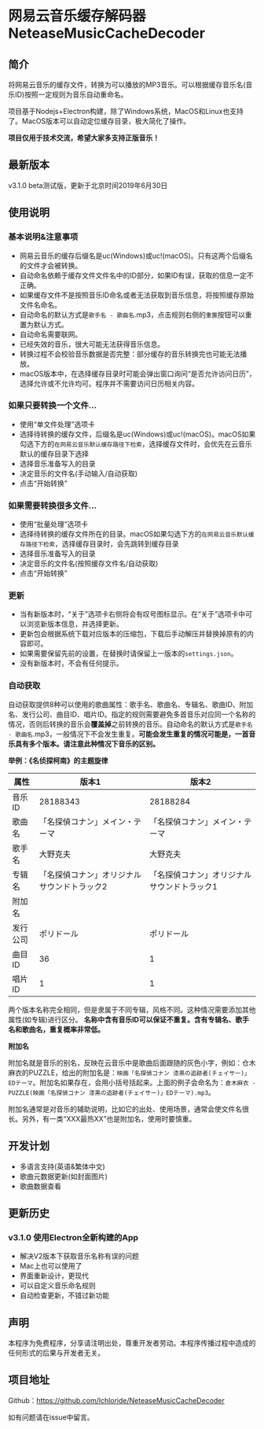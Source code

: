 # 网易云音乐缓存解码器 NeteaseMusicCacheDecoder

## 简介

将网易云音乐的缓存文件，转换为可以播放的MP3音乐。可以根据缓存音乐名(音乐ID)按照一定规则为音乐自动重命名。

项目基于Nodejs+Electron构建，除了Windows系统，MacOS和Linux也支持了。MacOS版本可以自动定位缓存目录，极大简化了操作。

**项目仅用于技术交流，希望大家多支持正版音乐！**

## 最新版本

v3.1.0 beta测试版，更新于北京时间2019年6月30日

## 使用说明

### 基本说明&注意事项

- 网易云音乐的缓存后缀名是uc(Windows)或uc!(macOS)。只有这两个后缀名的文件才会被转换。
- 自动命名依赖于缓存文件文件名中的ID部分，如果ID有误，获取的信息一定不正确。
- 如果缓存文件不是按照音乐ID命名或者无法获取到音乐信息，将按照缓存原始文件名命名。
- 自动命名的默认方式是`歌手名 - 歌曲名`.mp3，点击规则右侧的`重置`按钮可以重置为默认方式。
- 自动命名需要联网。
- 已经失效的音乐，很大可能无法获得音乐信息。
- 转换过程不会校验音乐数据是否完整：部分缓存的音乐转换完也可能无法播放。
- macOS版本中，在选择缓存目录时可能会弹出窗口询问“是否允许访问日历”，选择允许或不允许均可。程序并不需要访问日历相关内容。

### 如果只要转换一个文件...

- 使用“单文件处理”选项卡
- 选择待转换的缓存文件，后缀名是uc(Windows)或uc!(macOS)。macOS如果勾选下方的`在网易云音乐默认缓存路径下检索`，选择缓存文件时，会优先在云音乐默认的缓存目录下选择
- 选择音乐准备写入的目录
- 决定音乐的文件名(手动输入/自动获取)
- 点击“开始转换”

### 如果需要转换很多文件...

- 使用“批量处理”选项卡
- 选择待转换的缓存文件所在的目录。macOS如果勾选下方的`在网易云音乐默认缓存路径下检索`，选择缓存目录时，会先跳转到缓存目录
- 选择音乐准备写入的目录
- 决定音乐的文件名(按照缓存文件名/自动获取)
- 点击“开始转换”

### 更新

- 当有新版本时，“关于”选项卡右侧将会有叹号图标显示。在“关于”选项卡中可以浏览新版本信息，并选择更新。
- 更新包会根据系统下载对应版本的压缩包，下载后手动解压并替换掉原有的内容即可。
- 如果需要保留先前的设置，在替换时请保留上一版本的`settings.json`。
- 没有新版本时，不会有任何提示。

### 自动获取

自动获取提供8种可以使用的歌曲属性：歌手名、歌曲名、专辑名、歌曲ID、附加名、发行公司、曲目ID、唱片ID。指定的规则需要避免多首音乐对应同一个名称的情况，否则后转换的音乐会**覆盖掉**之前转换的音乐。自动命名的默认方式是`歌手名 - 歌曲名`.mp3，一般情况下不会发生重复。**可能会发生重复的情况可能是，一首音乐具有多个版本。请注意此种情况下音乐的区别。**

**举例：《名侦探柯南》的主题旋律**



| 属性 | 版本1 | 版本2 |
| -------- | -------- | -------- |
| 音乐ID     | 28188343     | 28188284     |
| 歌曲名   | 「名探偵コナン」メイン・テーマ     | 「名探偵コナン」メイン・テーマ     |
| 歌手名   | 大野克夫     | 大野克夫     |
| 专辑名   | 「名探偵コナン」オリジナルサウンドトラック2     | 「名探偵コナン」オリジナルサウンドトラック1     |
| 附加名   |      |      |
| 发行公司   | ポリドール     | ポリドール     |
| 曲目ID   | 36     | 1     |
| 唱片ID   | 1     | 1     |

两个版本名称完全相同，但是隶属于不同专辑，风格不同。这种情况需要添加其他属性(如专辑)进行区分。
**名称中含有音乐ID可以保证不重复。含有专辑名、歌手名和歌曲名，重复概率非常低。**

**附加名**

附加名就是音乐的别名，反映在云音乐中是歌曲后面跟随的灰色小字，例如：仓木麻衣的PUZZLE，给出的附加名是：`映画「名探偵コナン 漆黒の追跡者(チェイサー)」EDテーマ`。附加名如果存在，会用小括号括起来。上面的例子会命名为：`倉木麻衣 - PUZZLE(映画「名探偵コナン 漆黒の追跡者(チェイサー)」EDテーマ).mp3`。

附加名通常是对音乐的辅助说明，比如它的出处、使用场景，通常会使文件名很长。另外，有一类“XXX最热XX”也是附加名，使用时要慎重。


## 开发计划

- 多语言支持(英语&繁体中文)
- 歌曲元数据更新(如封面图片)
- 歌曲数据查看

## 更新历史

### v3.1.0 使用Electron全新构建的App

- 解决V2版本下获取音乐名称有误的问题
- Mac上也可以使用了
- 界面重新设计，更现代
- 可以自定义音乐命名规则
- 自动检查更新，不错过新功能

## 声明

本程序为免费程序，分享请注明出处，尊重开发者劳动。本程序传播过程中造成的任何形式的后果与开发者无关。

## 项目地址

Github：https://github.com/lchloride/NeteaseMusicCacheDecoder

如有问题请在issue中留言。